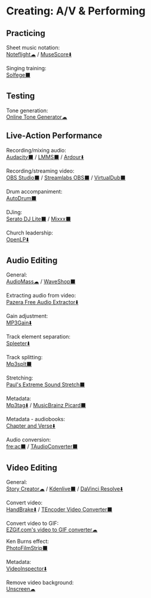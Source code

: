 # Creating: A/V & Performing

## Practicing

Sheet music notation:  
[Noteflight☁](https://www.noteflight.com/) / 
[MuseScore⬇️](https://musescore.org/)

Singing training:  
[Solfege⬛](https://portableapps.com/apps/education/solfege-portable)

## Testing

Tone generation:  
[Online Tone Generator☁](https://www.szynalski.com/tone-generator/)

## Live-Action Performance

Recording/mixing audio:  
[Audacity⬛](https://www.audacityteam.org/) / 
[LMMS⬛](https://lmms.io/) / 
[Ardour⬇️](https://ardour.org/)

Recording/streaming video:  
[OBS Studio⬛](https://obsproject.com/) / 
[Streamlabs OBS⬛](https://streamlabs.com/streamlabs-obs) / 
[VirtualDub⬛](https://sourceforge.net/projects/virtualdub/)

Drum accompaniment:  
[AutoDrum⬛](https://openmidiproject.osdn.jp/AutoDrum_en.html)

DJing:  
[Serato DJ Lite⬛](https://serato.com/dj/lite) / 
[Mixxx⬛](https://www.mixxx.org/)

Church leadership:  
[OpenLP⬇️](https://openlp.org/)

## Audio Editing

General:  
[AudioMass☁](https://audiomass.co/) / 
[WaveShop⬛](http://waveshop.sourceforge.net/)

Extracting audio from video:  
[Pazera Free Audio Extractor⬇️](http://www.pazera-software.com/products/audio-extractor/)

Gain adjustment:  
[MP3Gain⬇️](http://mp3gain.sourceforge.net/)

Track element separation:  
[Spleeter⬇️](https://github.com/deezer/spleeter)

Track splitting:  
[Mp3splt⬛](http://mp3splt.sourceforge.net/mp3splt_page/home.php)
	
Stretching:  
[Paul's Extreme Sound Stretch⬛](http://hypermammut.sourceforge.net/paulstretch/)

Metadata:  
[Mp3tag⬇️](https://www.mp3tag.de/en/) / 
[MusicBrainz Picard⬛](https://picard.musicbrainz.org/)

Metadata - audiobooks:  
[Chapter and Verse⬇️](http://lodensoftware.com/chapter-and-verse/)

Audio conversion:  
[fre:ac⬛](https://www.freac.org/) / 
[TAudioConverter⬛](https://www.fosshub.com/TAudioConverter.html)
    
## Video Editing

General:  
[Story Creator☁](https://storycreatorapp.com/) / 
[Kdenlive⬛](https://kdenlive.org/) / 
[DaVinci Resolve⬇️](https://www.blackmagicdesign.com/products/davinciresolve/)

Convert video:  
[HandBrake⬇️](https://handbrake.fr/) / 
[TEncoder Video Converter⬛](https://www.fosshub.com/TAudioConverter.html)

Convert video to GIF:  
[EZGif.com's video to GIF converter☁](https://ezgif.com/video-to-gif)

Ken Burns effect:  
[PhotoFilmStrip⬛](https://www.photofilmstrip.org/en/)

Metadata:  
[VideoInspector⬇️](https://kcsoftwares.com/?vtb)

Remove video background:  
[Unscreen☁](https://www.unscreen.com/)